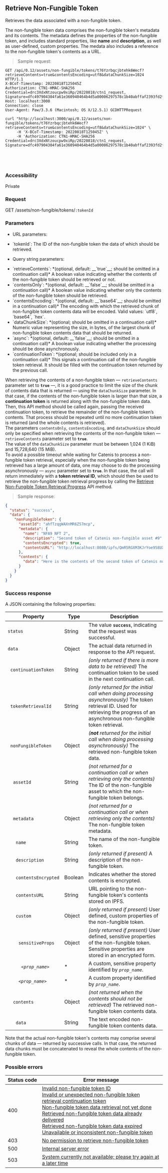 ## Retrieve Non-Fungible Token

Retrieves the data associated with a non-fungible token.

<aside class="notice">
The non-fungible token data comprises the non-fungible token's metadata and its contents. The metadata defines the
 properties of the non-fungible token, and includes standard properties, like <b>name</b> and <b>description</b>, as
 well as user-defined, custom properties. The medata also includes a reference to the non-fungible token's contents as
 a URL.
</aside>

> Sample request:

```http--raw
GET /api/0.12/assets/non-fungible/tokens/t76Yzrbqcjbtehk6Wecf?retrieveContents=true&contentsEncoding=utf8&dataChunkSize=1024 HTTP/1.1
X-BCoT-Timestamp: 20220818T125045Z
Authorization: CTN1-HMAC-SHA256 Credential=drc3XdxNtzoucpw9xiRp/20220818/ctn1_request, Signature=dfc497904304fa61e360940464b4d5a00006297578c1b40abffaf2393fd2fae0
Host: localhost:3000
Connection: close
User-Agent: Paw/3.3.6 (Macintosh; OS X/12.5.1) GCDHTTPRequest
```

```shell
curl "http://localhost:3000/api/0.12/assets/non-fungible/tokens/t76Yzrbqcjbtehk6Wecf?retrieveContents=true&contentsEncoding=utf8&dataChunkSize=1024" \
     -H 'X-BCoT-Timestamp: 20220818T125045Z' \
     -H 'Authorization: CTN1-HMAC-SHA256 Credential=drc3XdxNtzoucpw9xiRp/20220818/ctn1_request, Signature=dfc497904304fa61e360940464b4d5a00006297578c1b40abffaf2393fd2fae0'
```

```html--javascript
```

```javascript--node
```

```php
```

```rust
```

### Accessibility

Private

### Request

GET /assets/non-fungible/tokens/`:tokenId`

### Parameters

<!-- Note: we are not using the native markdown list feature for the second level items because the generated
        HTML has no space to the following first level item -->
- URL parameters:
<ul class="parameterList">
  <li>`tokenId`: The ID of the non-fungible token the data of which should be retrieved.</li>
</ul>

- Query string parameters:
<ul class="parameterList">
  <li>`retrieveContents`: *(optional, default: __`true`__; should be omitted in a continuation call)* A boolean value indicating whether the contents of the non-fungible token should be retrieved or not. </li>
  <li>`contentsOnly`: *(optional, default: __`false`__; should be omitted in a continuation call)* A boolean value indicating whether only the contents of the non-fungible token should be retrieved. </li>
  <li>`contentsEncoding`: *(optional, default: __`base64`__; should be omitted in a continuation call)* The encoding with which the retrieved chunk of non-fungible token contents data will be encoded. Valid values: `utf8`, `base64`, `hex`. </li>
  <li>`dataChunkSize`: *(optional; should be omitted in a continuation call)* Numeric value representing the size, in bytes, of the largest chunk of non-fungible token contents data that should be returned.</li>
  <li>`async`: *(optional, default: __`false`__; should be omitted in a continuation call)* A boolean value indicating whether the processing should be done asynchronously.</li>
  <li>`continuationToken`: *(optional; should be included only in a continuation call)* This signals a continuation call of the non-fungible token retrieval. It should be filled with the continuation token returned by the previous call.</li>
</ul>

<aside class="notice">
When retrieving the contents of a non-fungible token — <code>retrieveContents</code> parameter set to <code><b>true</b></code> —,
 it is a good practice to limit the size of the chunk of contents data that is returned — using the <code>dataChunkSize</code>
 parameter. In that case, if the contents of the non-fungible token is larger than that size, a <b>continuation token</b>
 is returned along with the non-fungible token data. Then, this API method should be called again, passing the received
 continuation token, to retrieve the remainder of the non-fungible token’s contents. That process should be repeated
 until no more continuation token is returned (and the whole contents is retrieved).
</aside>

<aside class="warning">
The parameters <code>contentsOnly</code>, <code>contentsEncoding</code>, and <code>dataChunkSize</code> should only be
 specified when retrieving the contents of the non-fungible token — <code>retrieveContents</code> parameter set to <code><b>true</b></code>.
</aside>

<aside class="warning">
The value of the <code>dataChunkSize</code> parameter must be between 1,024 (1 KiB) and 15,728,640 (15 MiB).
</aside>

<aside class="notice">
To avoid a possible timeout while waiting for Catenis to process a non-fungible token retrieval, especially when the
 non-fungible token being retrieved has a large amount of data, one may choose to do the processing asynchronously
 — <code>async</code> parameter set to <code><b>true</b></code>. In that case, the call will return immediately with a
 <b>token retrieval ID</b>, which should then be used to retrieve the non-fungible token retrieval progress by calling
 the <a href="#retrieve-non-fungible-token-retrieval-progress">Retrieve Non-Fungible Token Retrieval Progress</a> API
 method.
</aside>

> Sample response:

```json
{
  "status": "success",
  "data": {
    "nonFungibleToken": {
      "assetId": "ahfTzqgWAXnMR6Z57mcp",
      "metadata": {
        "name": "NFA9 NFT 2",
        "description": "Second token of Catenis non-fungible asset #9",
        "contentsEncrypted": true,
        "contentsURL": "http://localhost:8080/ipfs/QmR5RGXM3KJrYoe958UXuaL2TXt24ga53xKZvqaY2pDeZ1"
      },
      "contents": {
        "data": "Here is the contents of the second token of Catenis non-fungible asset #9 (part #1); and here is the last part of the contents of the second token of Catenis non-fungible asset #9."
      }
    }
  }
}
```

### Success response

A JSON containing the following properties:

| Property | Type | Description |
| -------- | ---- | ----------- |
| `status` | String | The value **`success`**, indicating that the request was successful. |
| `data` | Object | The actual data returned in response to the API request. |
| &nbsp;&nbsp;`continuationToken` | String | *(only returned if there is more data to be retrieved)* The continuation token to be used in the next continuation call. |
| &nbsp;&nbsp;`tokenRetrievalId` | String | *(only returned for the initial call when doing processing asynchronously)* The token retrieval ID. Used for retrieving the progress of an asynchronous non-fungible token retrieval. |
| &nbsp;&nbsp;`nonFungibleToken` | Object | *(__not__ returned for the initial call when doing processing asynchronously)* The retrieved non-fungible token data. |
| &nbsp;&nbsp;&nbsp;&nbsp;`assetId` | String | *(not returned for a continuation call or when retrieving only the contents)* The ID of the non-fungible asset to which the non-fungible token belongs. |
| &nbsp;&nbsp;&nbsp;&nbsp;`metadata` | Object | *(not returned for a continuation call or when retrieving only the contents)* The non-fungible token metadata. |
| &nbsp;&nbsp;&nbsp;&nbsp;&nbsp;&nbsp;`name` | String | The name of the non-fungible token. |
| &nbsp;&nbsp;&nbsp;&nbsp;&nbsp;&nbsp;`description` | String | *(only returned if present)* A description of the non-fungible token. |
| &nbsp;&nbsp;&nbsp;&nbsp;&nbsp;&nbsp;`contentsEncrypted` | Boolean | Indicates whether the stored contents is encrypted. |
| &nbsp;&nbsp;&nbsp;&nbsp;&nbsp;&nbsp;`contentsURL` | String | URL pointing to the non-fungible token's contents stored on IPFS. |
| &nbsp;&nbsp;&nbsp;&nbsp;&nbsp;&nbsp;`custom` | Object | *(only returned if present)* User defined, custom properties of the non-fungible token. |
| &nbsp;&nbsp;&nbsp;&nbsp;&nbsp;&nbsp;&nbsp;&nbsp;`sensitiveProps` | Object | *(only returned if present)* User defined, sensitive properties of the non-fungible token. Sensitive properties are stored in an encrypted form. |
| &nbsp;&nbsp;&nbsp;&nbsp;&nbsp;&nbsp;&nbsp;&nbsp;&nbsp;&nbsp;_`<prop_name>`_ | * | A custom, sensitive property identified by _`prop_name`_. |
| &nbsp;&nbsp;&nbsp;&nbsp;&nbsp;&nbsp;&nbsp;&nbsp;_`<prop_name>`_ | * | A custom property identified by _`prop_name`_. |
| &nbsp;&nbsp;&nbsp;&nbsp;`contents` | Object | *(not returned when the contents should not be retrieved)* The retrieved non-fungible token contents data. |
| &nbsp;&nbsp;&nbsp;&nbsp;&nbsp;&nbsp;`data` | String | The text encoded non-fungible token contents data. |

<aside class="notice">
Note that the actual non-fungible token's contents may comprise several chunks of data — returned by successive calls.
 In that case, the returned data chunks must be concatenated to reveal the whole contents of the non-fungible token. 
</aside>

### Possible errors

| Status&nbsp;code | Error&nbsp;message |
| ----------- | ------------- |
| 400 | <a href="#error_msg_320">Invalid non-fungible token ID</a><br><a href="#error_msg_340">Invalid or unexpected non-fungible token retrieval continuation token</a><br><a href="#error_msg_330">Non-fungible token data retrieval not yet done</a><br><a href="#error_msg_335">Retrieved non-fungible token data already delivered</a><br><a href="#error_msg_345">Retrieved non-fungible token data expired</a><br><a href="#error_msg_325">Unavailable or inconsistent non-fungible token</a> |
| 403 | <a href="#error_msg_350">No permission to retrieve non-fungible token</a> | 
| 500 | <a href="#error_msg_100">Internal server error</a> |
| 503 | <a href="#error_msg_220">System currently not available; please try again at a later time</a> |
